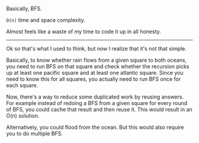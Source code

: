 Basically, BFS.

`O(n)` time and space complexity.

Almost feels like a waste of my time to code it up in all honesty.

---

Ok so that's what I used to think, but now I realize that it's not that simple.

Basically, to know whether rain flows from a given square to both oceans, you need to run BFS on that square and check whether the recursion picks up at least one pacific square and at least one atlantic square. Since you need to know this for all squares, you actually need to run BFS once for each square.

Now, there's a way to reduce some duplicated work by reusing answers. For example instead of redoing a BFS from a given square for every round of BFS, you could cache that result and then reuse it. This would result in an O(n) solution.

Alternatively, you could flood from the ocean. But this would also require you to do multiple BFS.